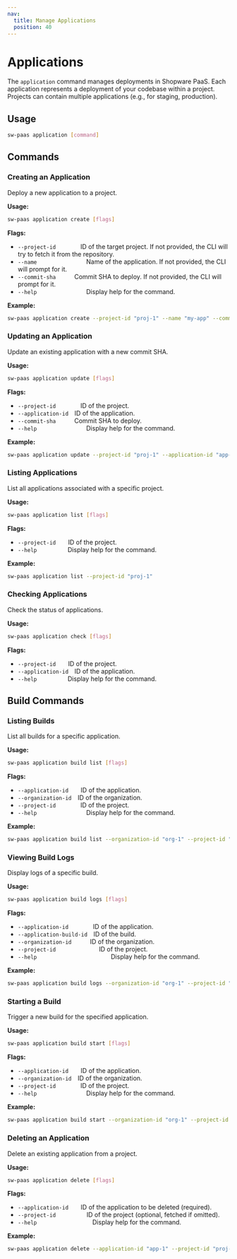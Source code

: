 ```yaml
---
nav:
  title: Manage Applications
  position: 40
---
```


# Applications

The `application` command manages deployments in Shopware PaaS. Each application represents a deployment of your codebase within a project. Projects can contain multiple applications (e.g., for staging, production).

## Usage

```sh
sw-paas application [command]
```

## Commands

### Creating an Application

Deploy a new application to a project.

**Usage:**

```sh
sw-paas application create [flags]
```

**Flags:**

- `--project-id`    ID of the target project. If not provided, the CLI will try to fetch it from the repository.
- `--name`        Name of the application. If not provided, the CLI will prompt for it.
- `--commit-sha`   Commit SHA to deploy. If not provided, the CLI will prompt for it.
- `--help`        Display help for the command.

**Example:**

```sh
sw-paas application create --project-id "proj-1" --name "my-app" --commit-sha "abcdef123456"
```

### Updating an Application

Update an existing application with a new commit SHA.

**Usage:**

```sh
sw-paas application update [flags]
```

**Flags:**

- `--project-id`    ID of the project.
- `--application-id` ID of the application.
- `--commit-sha`   Commit SHA to deploy.
- `--help`        Display help for the command.

**Example:**

```sh
sw-paas application update --project-id "proj-1" --application-id "app-1" --commit-sha "abcdef123456"
```

### Listing Applications

List all applications associated with a specific project.

**Usage:**

```sh
sw-paas application list [flags]
```

**Flags:**

- `--project-id`  ID of the project.
- `--help`     Display help for the command.

**Example:**

```sh
sw-paas application list --project-id "proj-1"
```

### Checking Applications

Check the status of applications.

**Usage:**

```sh
sw-paas application check [flags]
```

**Flags:**

- `--project-id`  ID of the project.
- `--application-id` ID of the application.
- `--help`     Display help for the command.

## Build Commands

### Listing Builds

List all builds for a specific application.

**Usage:**

```sh
sw-paas application build list [flags]
```

**Flags:**

- `--application-id`  ID of the application.
- `--organization-id` ID of the organization.
- `--project-id`    ID of the project.
- `--help`        Display help for the command.

**Example:**

```sh
sw-paas application build list --organization-id "org-1" --project-id "proj-1" --application-id "app-1"
```

### Viewing Build Logs

Display logs of a specific build.

**Usage:**

```sh
sw-paas application build logs [flags]
```

**Flags:**

- `--application-id`    ID of the application.
- `--application-build-id` ID of the build.
- `--organization-id`   ID of the organization.
- `--project-id`       ID of the project.
- `--help`            Display help for the command.

**Example:**

```sh
sw-paas application build logs --organization-id "org-1" --project-id "proj-1" --application-id "app-1" --application-build-id "build-1"
```

### Starting a Build

Trigger a new build for the specified application.

**Usage:**

```sh
sw-paas application build start [flags]
```

**Flags:**

- `--application-id`  ID of the application.
- `--organization-id` ID of the organization.
- `--project-id`    ID of the project.
- `--help`        Display help for the command.

**Example:**

```sh
sw-paas application build start --organization-id "org-1" --project-id "proj-1" --application-id "app-1"
```

### Deleting an Application

Delete an existing application from a project.

**Usage:**

```sh
sw-paas application delete [flags]
```

**Flags:**

- `--application-id`  ID of the application to be deleted (required).
- `--project-id`     ID of the project (optional, fetched if omitted).
- `--help`         Display help for the command.

**Example:**

```sh
sw-paas application delete --application-id "app-1" --project-id "proj-1"
```
